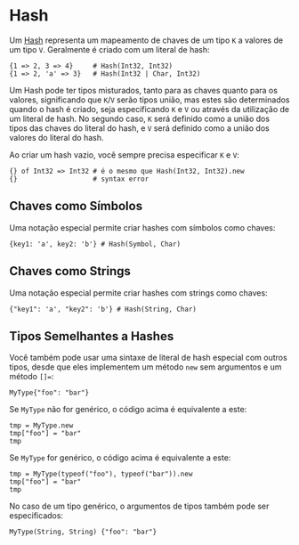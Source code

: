 # Hash

Um [Hash](http://crystal-lang.org/api/Hash.html) representa um mapeamento de chaves de um tipo `K` a valores de um tipo `V`. Geralmente é criado com um literal de hash:

```crystal
{1 => 2, 3 => 4}     # Hash(Int32, Int32)
{1 => 2, 'a' => 3}   # Hash(Int32 | Char, Int32)
```

Um Hash pode ter tipos misturados, tanto para as chaves quanto para os valores, significando que `K`/`V` serão tipos união, mas estes são determinados quando o hash é criado, seja especificando `K` e `V` ou através da utilização de um literal de hash. No segundo caso, `K` será definido como a união dos tipos das chaves do literal do hash, e `V` será definido como a união dos valores do literal do hash.

Ao criar um hash vazio, você sempre precisa especificar `K` e `V`:

```crystal
{} of Int32 => Int32 # é o mesmo que Hash(Int32, Int32).new
{}                   # syntax error
```

## Chaves como Símbolos

Uma notação especial permite criar hashes com símbolos como chaves:

```crystal
{key1: 'a', key2: 'b'} # Hash(Symbol, Char)
```

## Chaves como Strings

Uma notação especial permite criar hashes com strings como chaves:

```crystal
{"key1": 'a', "key2": 'b'} # Hash(String, Char)
```

## Tipos Semelhantes a Hashes

Você também pode usar uma sintaxe de literal de hash especial com outros tipos, desde que eles implementem um método `new` sem argumentos e um método `[]=`:

```crystal
MyType{"foo": "bar"}
```

Se `MyType` não for genérico, o código acima é equivalente a este:

```crystal
tmp = MyType.new
tmp["foo"] = "bar"
tmp
```

Se `MyType` for genérico, o código acima é equivalente a este:

```crystal
tmp = MyType(typeof("foo"), typeof("bar")).new
tmp["foo"] = "bar"
tmp
```

No caso de um tipo genérico, o argumentos de tipos também pode ser especificados:

```crystal
MyType(String, String) {"foo": "bar"}
```
